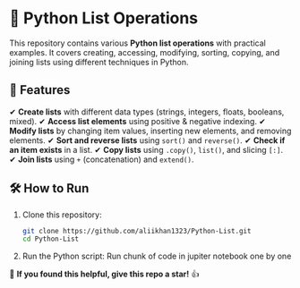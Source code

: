 # 🔢 Python List Operations

This repository contains various **Python list operations** with practical examples. It covers creating, accessing, modifying, sorting, copying, and joining lists using different techniques in Python.

## 🔄 Features

✔ **Create lists** with different data types (strings, integers, floats, booleans, mixed).
✔ **Access list elements** using positive & negative indexing.
✔ **Modify lists** by changing item values, inserting new elements, and removing elements.
✔ **Sort and reverse lists** using `sort()` and `reverse()`.
✔ **Check if an item exists** in a list.
✔ **Copy lists** using `.copy()`, `list()`, and slicing `[:]`.
✔ **Join lists** using `+` (concatenation) and `extend()`.

## 🛠 How to Run
1. Clone this repository:
   ```bash
   git clone https://github.com/aliikhan1323/Python-List.git
   cd Python-List
   ```
2. Run the Python script: 
Run chunk of code in jupiter notebook one by one

🌟 **If you found this helpful, give this repo a star!** 👍

